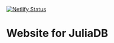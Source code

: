 [![Netlify Status](https://api.netlify.com/api/v1/badges/57394923-b818-4bb6-a200-30f11ebbe21e/deploy-status)](https://app.netlify.com/sites/upbeat-goldwasser-0c62a9/deploys)

# Website for JuliaDB
